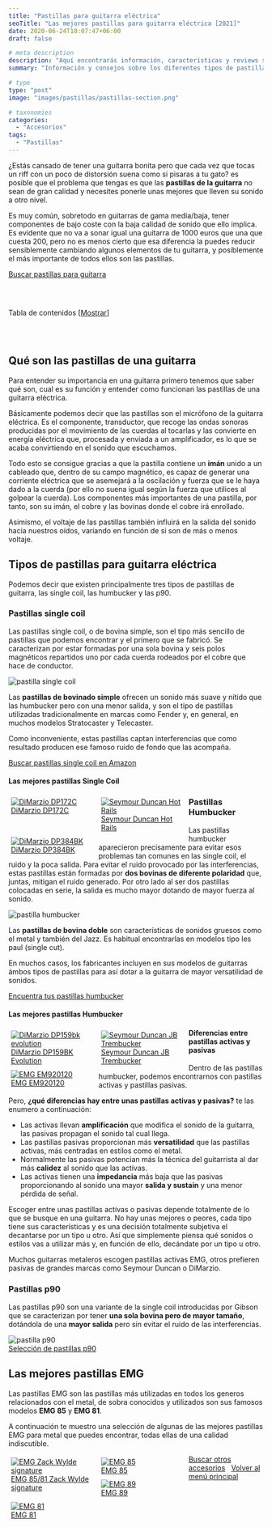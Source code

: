 ```yaml
---
title: "Pastillas para guitarra eléctrica"
seoTitle: "Las mejores pastillas para guitarra eléctrica [2021]"
date: 2020-06-24T10:07:47+06:00
draft: false

# meta description
description: "Aquí encontrarás información, características y reviews sobre las pastillas para guitarra eléctrica. Las mejores de DiMarzio, Seymour Duncan y EMG."
summary: "Información y consejos sobre los diferentes tipos de pastillas que puedes encontrar y recomendaciones de algunas de las mejores."

# type
type: "post"
image: "images/pastillas/pastillas-section.png"

# taxonomies
categories: 
  - "Accesorios"
tags:
  - "Pastillas"
---
```


¿Estás cansado de tener una guitarra bonita pero que cada vez que tocas un riff con un poco de distorsión suena como si pisaras a tu gato? es posible que el 
problema que tengas es que las **pastillas de la guitarra** no sean de gran calidad y necesites ponerle unas mejores que lleven su sonido a
otro nivel.

Es muy común, sobretodo en guitarras de gama media/baja, tener componentes de bajo coste con la baja calidad de sonido que ello implica.
Es evidente que no va a sonar igual una guitarra de 1000 euros que una que cuesta 200, pero no es menos cierto que esa diferencia la puedes
reducir sensiblemente cambiando algunos elementos de tu guitarra, y posiblemente el más importante de todos ellos son las pastillas.

<div>
	<a href="https://amzn.to/2P754X5" class="btn btn-outline-primary" rel="nofollow noopener noreferrer" target="_blank">Buscar pastillas para guitarra</a>
</div>

&nbsp;

<div id="toc_container" class="toc_light_blue no_bullets" style="width: auto; display: table;">
  <p class="toc_title">Tabla de contenidos 
    <span class="toc_toggle">[<a id="toggle-link" href="javascript:void(0);" onclick="javascript:changeTocVisibility();">Mostrar</a>]</span>
  </p>
  <ul id="toc-list" class="toc_list" style="display: none;">
    <li><a href="#qué-son-las-pastillas-de-una-guitarra"><span class="toc_number toc_depth_1">1</span> Qué son las pastillas de una guitarra</a></li>
    <li>
      <a href="#tipos-de-pastillas-para-guitarra-eléctrica">
        <span class="toc_number toc_depth_1">2</span> Tipos de pastillas para guitarra eléctrica
      </a>
    </li>
    <li><a href="#pastillas-single-coil"><span class="toc_number toc_depth_2">2.1</span> Pastillas single coil&nbsp;</a></li>
    <li><a href="#las-mejores-pastillas-single-coil"><span class="toc_number toc_depth_3">2.1.1</span> Las mejores pastillas Single Coil&nbsp;</a></li>
    <li><a href="#pastillas-humbucker"><span class="toc_number toc_depth_2">2.2</span> Pastillas Humbucker&nbsp;</a></li>
    <li><a href="#las-mejores-pastillas-humbucker"><span class="toc_number toc_depth_3">2.2.1</span> Las mejores pastillas Humbucker&nbsp;</a></li>
    <li><a href="#pastillas-p90"><span class="toc_number toc_depth_2">2.3</span> Pastillas p90&nbsp;</a></li>
  </ul>
</div>

&nbsp;

## Qué son las pastillas de una guitarra

Para entender su importancia en una guitarra primero tenemos que saber qué son, cual es su función y entender como funcionan las pastillas de
una guitarra eléctrica.

Básicamente podemos decir que las pastillas son el micrófono de la guitarra eléctrica. Es el componente, transductor,  que recoge las ondas sonoras producidas 
por el movimiento de las cuerdas al tocarlas y las convierte en energía eléctrica que, procesada y enviada a un amplificador, es lo que se acaba convirtiendo 
en el sonido que escuchamos.

Todo esto se consigue gracias a que la pastilla contiene un **imán** unido a un cableado que, dentro de su campo magnético, es capaz de generar 
una corriente eléctrica que se asemejará a la oscilación y fuerza que se le haya dado a la cuerda 
(por ello no suena igual según la fuerza que utilices al golpear la cuerda). Los componentes más importantes de una pastilla, por tanto, son su imán, el cobre y las bovinas
donde el cobre irá enrollado.

Asimismo, el voltaje de las pastillas también influirá en la salida del sonido hacia nuestros oídos, variando en función de si son de más
o menos voltaje.

## Tipos de pastillas para guitarra eléctrica

Podemos decir que existen principalmente tres tipos de pastillas de guitarra, las single coil, las humbucker y las p90.

### Pastillas single coil

Las pastillas single coil, o de bovina simple, son el tipo más sencillo de pastillas que podemos encontrar y el primero que se fabricó. 
Se caracterizan por estar formadas por una sola bovina y seis polos magnéticos repartidos uno por cada cuerda rodeados por el cobre que hace de conductor.

<img src="../../images/pastillas/pastilla-single-coil.jpg" alt="pastilla single coil">

Las **pastillas de bovinado simple** ofrecen un sonido más suave y nítido que las humbucker pero con una menor salida, y son el tipo de pastillas utilizadas tradicionalmente en 
marcas como Fender y, en general, en muchos modelos Stratocaster y Telecaster.

Como inconveniente, estas pastillas captan interferencias que como resultado producen ese famoso ruido de fondo que las acompaña.

<div>
  <a href="https://amzn.to/3x8TKe5" class="btn btn-outline-primary" rel="nofollow noopener noreferrer" target="_blank">Buscar pastillas single coil en Amazon</a>
</div>

#### Las mejores pastillas Single Coil

<div class="row">
      <div class="column" style="float: left; width: 33.33%; padding: 5px;">
        <a href="https://amzn.to/3x88N7Q" rel="nofollow noopener noreferrer" target="_blank">
          <img src="../../images/pastillas/DiMarzio-DP172C.jpg" alt="DiMarzio DP172C">
          <figcaption>DiMarzio DP172C</figcaption>
        </a>
      </div>
      <div class="column" style="float: left; width: 33.33%; padding: 5px;">
        <a href="https://amzn.to/3sC48rp" rel="nofollow noopener noreferrer" target="_blank">
          <img src="../../images/pastillas/Seymour-Duncan-Hot-Rails.jpg" alt="Seymour Duncan Hot Rails">
          <figcaption>Seymour Duncan Hot Rails</figcaption>
        </a>
      </div>
      <div class="column" style="float: left; width: 33.33%; padding: 5px;">
        <a href="https://amzn.to/2QIfgFX" rel="nofollow noopener noreferrer" target="_blank">
          <img src="../../images/pastillas/DiMarzio-DP384BK.jpg" alt="DiMarzio DP384BK">
          <figcaption>DiMarzio DP384BK</figcaption>
        </a>
      </div>
</div>

### Pastillas Humbucker

Las pastillas humbucker aparecieron precisamente para evitar esos problemas tan comunes en las single coil, el ruido y la poca salida. Para evitar el ruido provocado por las
interferencias, estas pastillas están formadas por **dos bovinas de diferente polaridad** que, juntas, mitigan el ruido generado. Por otro lado al ser dos pastillas colocadas en
serie, la salida es mucho mayor dotando de mayor fuerza al sonido.

<img src="../../images/pastillas/pastilla-humbucker.jpg" alt="pastilla humbucker">

Las **pastillas de bovina doble** son características de sonidos gruesos como el metal y también del Jazz. Es habitual encontrarlas en modelos tipo les paul (single cut).

En muchos casos, los fabricantes incluyen en sus modelos de guitarras ámbos tipos de pastillas para así dotar a la guitarra de mayor versatilidad de sonidos.

<div>
  <a href="https://amzn.to/32v9ud8" class="btn btn-outline-primary" rel="nofollow noopener noreferrer" target="_blank">Encuentra tus pastillas humbucker</a>
</div>

#### Las mejores pastillas Humbucker

<div class="row">
      <div class="column" style="float: left; width: 33.33%; padding: 5px;">
        <a href="https://amzn.to/32Dpl9z" rel="nofollow noopener noreferrer" target="_blank">
          <img src="../../images/pastillas/DiMarzio-DP159BK-evolution.jpg" alt="DiMarzio DP159bk evolution">
          <figcaption>DiMarzio DP159BK Evolution</figcaption>
        </a>
      </div>
      <div class="column" style="float: left; width: 33.33%; padding: 5px;">
        <a href="https://amzn.to/3sxDPCx" rel="nofollow noopener noreferrer" target="_blank">
          <img src="../../images/pastillas/Seymour-Duncan-JB-Trembucker.jpg" alt="Seymour Duncan JB Trembucker">
          <figcaption>Seymour Duncan JB Trembucker</figcaption>
        </a>
      </div>
      <div class="column" style="float: left; width: 33.33%; padding: 5px;">
        <a href="https://amzn.to/3n1LFDq" rel="nofollow noopener noreferrer" target="_blank">
          <img src="../../images/pastillas/EMG-EM920120.jpg" alt="EMG EM920120">
          <figcaption>EMG EM920120</figcaption>
        </a>
      </div>
</div>

#### Diferencias entre pastillas activas y pasivas

Dentro de las pastillas humbucker, podemos encontrarnos con pastillas activas y pastillas pasivas.

Pero, **¿qué diferencias hay entre unas pastillas activas y pasivas?** te las enumero a continuación:

* Las activas llevan **amplificación** que modifica el sonido de la guitarra, las pasivas propagan el sonido tal cual llega.
* Las pastillas pasivas proporcionan más **versatilidad** que las pastillas activas, más centradas en estilos como el metal.
* Normalmente las pasivas potencian más la técnica del guitarrista al dar más **calidez** al sonido que las activas.
* Las activas tienen una **impedancia** más baja que las pasivas proporcionando al sonido una mayor **salida y sustain** y una menor pérdida de señal.

Escoger entre unas pastillas activas o pasivas depende totalmente de lo que se busque en una guitarra. No hay unas mejores o peores, cada
tipo tiene sus características y es una decisión totalmente subjetiva el decantarse por un tipo u otro. Así que simplemente piensa
qué sonidos o estilos vas a utilizar más y, en función de ello, decándate por un tipo u otro.

Muchos guitarras metaleros escogen pastillas activas EMG, otros prefieren pasivas de grandes marcas como Seymour Duncan o DiMarzio.

###  Pastillas p90

Las pastillas p90 son una variante de la single coil introducidas por Gibson que se caracterizan por tener **una sola bovina pero de mayor tamaño**, dotándola de una 
**mayor salida** pero sin evitar el ruido de las interferencias.

<img src="../../images/pastillas/pastilla-p90.jpg" alt="pastilla p90">

<div>
  <a href="https://amzn.to/32xvLas" class="btn btn-outline-primary" rel="nofollow noopener noreferrer" target="_blank">Selección de pastillas p90</a>
</div>

## Las mejores pastillas EMG

Las pastillas EMG son las pastillas más utilizadas en todos los generos relacionados con el metal, de sobra conocidos y utilizados
son sus famosos modelos **EMG 85** y **EMG 81**.

A continuación te muestro una selección de algunas de las mejores pastillas EMG para metal que puedes encontrar, todas ellas de una calidad
indiscutible.

<div class="row">
      <div class="column" style="float: left; width: 33.33%; padding: 5px;">
        <a href="https://amzn.to/3xaj8Ae" rel="nofollow noopener noreferrer" target="_blank">
          <img src="../../images/pastillas/EMG-Zack-Wylde-signature.jpg" alt="EMG Zack Wylde signature">
          <figcaption>EMG 85/81 Zack Wylde signature</figcaption>
        </a>
      </div>
      <div class="column" style="float: left; width: 33.33%; padding: 5px;">
        <a href="https://amzn.to/3uZFVwC" rel="nofollow noopener noreferrer" target="_blank">
          <img src="../../images/pastillas/EMG-85.jpg" alt="EMG 85">
          <figcaption>EMG 85</figcaption>
        </a>
      </div>
      <div class="column" style="float: left; width: 33.33%; padding: 5px;">
        <a href="https://amzn.to/2QIxXt6" rel="nofollow noopener noreferrer" target="_blank">
          <img src="../../images/pastillas/EMG-89.jpg" alt="EMG 89">
          <figcaption>EMG 89</figcaption>
        </a>
      </div>
      <div class="column" style="float: left; width: 33.33%; padding: 5px;">
        <a href="https://amzn.to/3tBRaLz" rel="nofollow noopener noreferrer" target="_blank">
          <img src="../../images/pastillas/EMG-81.jpg" alt="EMG 81">
          <figcaption>EMG 81</figcaption>
        </a>
      </div>
</div>

<div>
<a href="/categories/accesorios" class="btn btn-outline-primary">Buscar otros accesorios</a>&nbsp;&nbsp;
<a href="/" class="btn btn-outline-primary">Volver al menú principal</a>
</div>